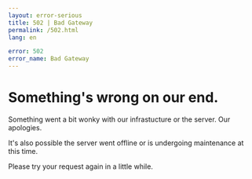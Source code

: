 ```yaml
---
layout: error-serious
title: 502 | Bad Gateway
permalink: /502.html
lang: en

error: 502
error_name: Bad Gateway
---
```


# Something's wrong on our end.

Something went a bit wonky with our infrastucture or the server. Our apologies.

It's also possible the server went offline or is undergoing maintenance at this time.

Please try your request again in a little while.
